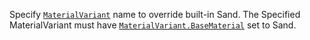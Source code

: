 Specify [`MaterialVariant`](https://create.roblox.com/docs/reference/engine/classes/MaterialVariant) name to override built-in Sand. The
Specified MaterialVariant must have [`MaterialVariant.BaseMaterial`](https://create.roblox.com/docs/reference/engine/classes/MaterialVariant#BaseMaterial)
set to Sand.